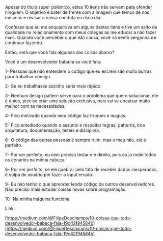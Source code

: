 Apesar do título super polêmico, estes 10 itens não servem para ofender ninguém. O objetivo é bater de frente com a imagem que temos de nós mesmos e revisar a nossa conduta no dia a dia.

Confesso que eu me enquadrava em alguns destes itens e tive um salto de qualidade no relacionamento com meus colegas ao me educar a não fazer mais. Quando você perceber o que isto causa, você irá sentir vergonha de continuar fazendo.

Então, será que você fala algumas das coisas abaixo?

Você é um desenvolvedor babaca se você fala:

1- Pessoas que não entendem o código que eu escrevi são muito burras para trabalhar comigo.

2- Se eu trabalhasse sozinho seria mais rápido.

3- Nenhum design pattern serve para o problema que quero solucionar, ele é único, preciso criar uma solução exclusiva, pois vai se encaixar muito melhor com as necessidades.

4- Fico motivado quando meu código faz truques e magias.

5- Fico entediado quando o assunto é respeitar regras, patterns, boa arquitetura, documentação, testes e disciplina.

6- O código das outras pessoas é sempre ruim, mas o meu não, ele é perfeito.

7- Por ser perfeito, eu nem preciso testar ele direito, pois eu já rodei todos os cenários na minha cabeça.

8- Por ser perfeito, se ele quebrar pelo fato de receber dados inesperados, é culpa do usuário por fazer o input errado.

9- Eu não tenho o que aprender lendo código de outros desenvolvedores. Não preciso mais estudar coisas novas sobre programação.

10- Na minha máquina funciona.

Link:

[https://medium.com/@FilipeDeschamps/10-coisas-que-todo-desenvolvedor-babaca-fala-19c42f94584b](https://medium.com/@FilipeDeschamps/10-coisas-que-todo-desenvolvedor-babaca-fala-19c42f94584b)